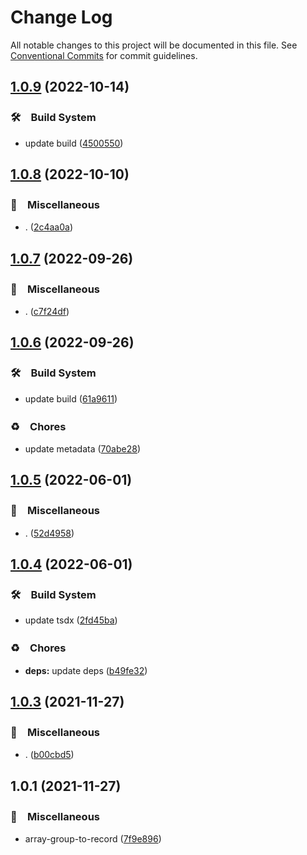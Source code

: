 # Change Log

All notable changes to this project will be documented in this file.
See [Conventional Commits](https://conventionalcommits.org) for commit guidelines.

## [1.0.9](https://github.com/bluelovers/ws-array/compare/array-group-to-record@1.0.8...array-group-to-record@1.0.9) (2022-10-14)



### 🛠　Build System

* update build ([4500550](https://github.com/bluelovers/ws-array/commit/4500550b75e9bc51a3cf104530b2302c7e5e6d4c))



## [1.0.8](https://github.com/bluelovers/ws-array/compare/array-group-to-record@1.0.7...array-group-to-record@1.0.8) (2022-10-10)



### 🔖　Miscellaneous

* . ([2c4aa0a](https://github.com/bluelovers/ws-array/commit/2c4aa0ac4545a8f3be79a20835cb973690cfaac8))



## [1.0.7](https://github.com/bluelovers/ws-array/compare/array-group-to-record@1.0.6...array-group-to-record@1.0.7) (2022-09-26)



### 🔖　Miscellaneous

* . ([c7f24df](https://github.com/bluelovers/ws-array/commit/c7f24dffc867f36fdb75f618fb3bebee05fa645c))



## [1.0.6](https://github.com/bluelovers/ws-array/compare/array-group-to-record@1.0.5...array-group-to-record@1.0.6) (2022-09-26)



### 🛠　Build System

* update build ([61a9611](https://github.com/bluelovers/ws-array/commit/61a9611a37b94abeaf48adb4b296c9e39560d494))


### ♻️　Chores

* update metadata ([70abe28](https://github.com/bluelovers/ws-array/commit/70abe28fffd0462a7627ad5709c5edf0bb07096d))



## [1.0.5](https://github.com/bluelovers/ws-array/compare/array-group-to-record@1.0.4...array-group-to-record@1.0.5) (2022-06-01)


### 🔖　Miscellaneous

* . ([52d4958](https://github.com/bluelovers/ws-array/commit/52d4958aec6d9ffda276a73ad4ec2b6e7204d3e8))





## [1.0.4](https://github.com/bluelovers/ws-array/compare/array-group-to-record@1.0.3...array-group-to-record@1.0.4) (2022-06-01)


### 🛠　Build System

* update tsdx ([2fd45ba](https://github.com/bluelovers/ws-array/commit/2fd45ba88a6190b28828eecff56a1d8152817ccb))


### ♻️　Chores

* **deps:** update deps ([b49fe32](https://github.com/bluelovers/ws-array/commit/b49fe32dd2967e3912a35f620ba7534097425a2a))





## [1.0.3](https://github.com/bluelovers/ws-array/compare/array-group-to-record@1.0.1...array-group-to-record@1.0.3) (2021-11-27)


### 🔖　Miscellaneous

* . ([b00cbd5](https://github.com/bluelovers/ws-array/commit/b00cbd54902cf6b585f6da4d7888704e39964263))





## 1.0.1 (2021-11-27)


### 🔖　Miscellaneous

* array-group-to-record ([7f9e896](https://github.com/bluelovers/ws-array/commit/7f9e89624a1dbd759884a09c0f9d88f1b53b0aaa))
